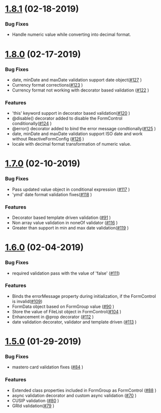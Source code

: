 <a name="1.8.1"></a>
# [1.8.1](https://github.com/rxweb/rxweb/releases/tag/v1.8.1) (02-18-2019)


### Bug Fixes
* Handle numeric value while converting into decimal format.


<a name="1.8.0"></a>
# [1.8.0](https://github.com/rxweb/rxweb/releases/tag/v1.8.0) (02-17-2019)


### Bug Fixes
* date, minDate and maxDate validation support date object([#127](https://github.com/rxweb/rxweb/issues/127) )
* Currency format corrections([#123](https://github.com/rxweb/rxweb/issues/123) )
* Currency format not working with decorator based validation ([#122](https://github.com/rxweb/rxweb/issues/122) )

### Features
* 'this' keyword support in decorator based validation([#120](https://github.com/rxweb/rxweb/issues/120) )
* @disable() decorator added to disable the FormControl conditionally([#124](https://github.com/rxweb/rxweb/issues/124) )
* @error() decorator added to bind the error message condtionally([#125](https://github.com/rxweb/rxweb/issues/125) )
* date, minDate and maxDate validation support ISO date and work without ReactiveFormConfig ([#126](https://github.com/rxweb/rxweb/issues/126) )
* locale with decimal format transformation of numeric value.


<a name="1.7.0"></a>
# [1.7.0](https://github.com/rxweb/rxweb/releases/tag/v1.7.0) (02-10-2019)


### Bug Fixes
* Pass updated value object in conditional expression ([#117](https://github.com/rxweb/rxweb/issues/117) )
* 'ymd' date format validation fixes([#118](https://github.com/rxweb/rxweb/issues/118) )

### Features
* Decorator based template driven validation ([#91](https://github.com/rxweb/rxweb/issues/94) )
* Non array value validation in noneOf validator ([#116](https://github.com/rxweb/rxweb/issues/116)  ) 
* Greater than support in min and max date validation([#119](https://github.com/rxweb/rxweb/issues/119)  ) 


<a name="1.6.0"></a>
# [1.6.0](https://github.com/rxweb/rxweb/releases/tag/v1.6.0) (02-04-2019)


### Bug Fixes
* required validation pass with the value of 'false' ([#111](https://github.com/rxweb/rxweb/issues/111))


### Features
* Binds the errorMessage property during initialization, if the FormControl is invalid([#109](https://github.com/rxweb/rxweb/issues/109))
* FormData object based on FormGroup value ([#90](https://github.com/rxweb/rxweb/issues/90) ) 
* Store the value of FileList object in FormControl([#104](https://github.com/rxweb/rxweb/issues/104) ) 
* Enhancement in @prop decorator ([#112](https://github.com/rxweb/rxweb/issues/112) )
* date validation decorator, validator and template driven ([#113](https://github.com/rxweb/rxweb/issues/113) )


<a name="1.5.0"></a>
# [1.5.0](https://github.com/rxweb/rxweb/releases/tag/v1.5.0) (01-29-2019)


### Bug Fixes
* mastero card validation fixes ([#84](https://github.com/rxweb/rxweb/issues/84) )


### Features
* Extended class properties included in FormGroup as FormControl ([#88](https://github.com/rxweb/rxweb/issues/88) )
* async validation decorator and custom async validation ([#70](https://github.com/rxweb/rxweb/issues/70) )
* CUSIP validation ([#80](https://github.com/rxweb/rxweb/issues/80) )
* GRId validation([#79](https://github.com/rxweb/rxweb/issues/79) )
